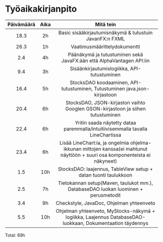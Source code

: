 # Työaikakirjanpito

|Päivämäärä|Aika|Mitä tein|
|:--:|:--:|:--------------------------:|
|18.3|2h|Basic sisääkirjautumisnäkymä & tutustuin JavanFX:n FXML|
|26.3| 1h |Vaatimusmäärittelydokumentti|
|2.4| 4h |Päänäkymä ja tutustuminen sekä JavaFX:ään että AlphaVantagen API:iin|
|9.4| 3h |Sisäänkirjautumislogiikka, API-tutustuminen|
|16.4| 5h |StocksDAO koodaaminen, API-tutustuminen, Tutustuminen java.json-kirjastoon|
|20.4| 6h |StocksDAO, JSON-kirjaston vaihto Googlen GSON-kirjastoon ja siihen tutustuminen|
|22.4| 6h |Yritin saada näytetty dataa paremmalla/intuitiivisemmalla tavalla LineChartissa|
|23.4| 6h |Lisää LineChart:ia, ja ongelmia ohjelma-ikkunan mittojen kanssa(ei mahtunut näyttöön + suuri osa komponenteista ei näkyneet)|
|1.5| 10h |StocksDAO: laajennus, TableView setup + datan tuonti taulukkoon|
|2.5| 7h |Tietokannan setup(Maven, taulukot mm.), DatabaseDAO luokan luominen + perusmetodit|
|3.4| 9h |Checkstyle, JavaDoc, Ohjelman yhteenveto|
|5.5| 10h |Ohjelman yhteenveto, MyStocks-näkymä + logiikka, Laajennus DatabaseDAO-luokkaan, Dokumentaation täydennys|

Total: 69h
